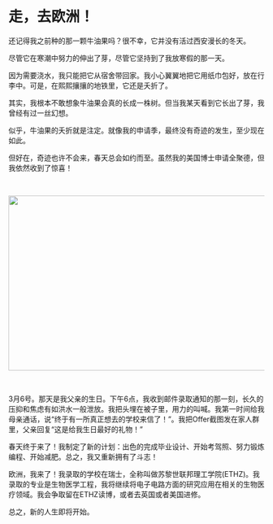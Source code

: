 # 走，去欧洲！

还记得我之前种的那一颗牛油果吗？很不幸，它并没有活过西安漫长的冬天。

尽管它在寒潮中努力的伸出了芽，尽管它坚持到了我放寒假的那一天。

因为需要浇水，我只能把它从宿舍带回家。我小心翼翼地把它用纸巾包好，放在行李中。可是，在熙熙攘攘的地铁里，它还是夭折了。

<!--more-->

其实，我根本不敢想象牛油果会真的长成一株树。但当我某天看到它长出了芽，我曾经有过一丝幻想。

似乎，牛油果的夭折就是注定。就像我的申请季，最终没有奇迹的发生，至少现在如此。

但好在，奇迹也许不会来，春天总会如约而至。虽然我的美国博士申请全聚德，但我依然收到了惊喜！

&nbsp;

<img class=" wp-image-496 aligncenter" src="https://dayday.plus/wp-content/uploads/2019/03/2019-03-12-16_54_58-Window-300x201.png" alt="" width="513" height="344" />

&nbsp;

3月6号。那天是我父亲的生日。下午6点，我收到邮件录取通知的那一刻，长久的压抑和焦虑有如洪水一般泄放。我把头埋在被子里，用力的叫喊。我第一时间给我母亲通话，说“终于有一所真正想去的学校来信了！”。我把Offer截图发在家人群里，父亲回复“这是给我生日最好的礼物！”

春天终于来了！我制定了新的计划：出色的完成毕业设计、开始考驾照、努力锻炼编程、开始减肥。总之，我又重新拥有了斗志！


欧洲，我来了！我录取的学校在瑞士，全称叫做苏黎世联邦理工学院(ETHZ)。我录取的专业是生物医学工程，我将继续将电子电路方面的研究应用在相关的生物医疗领域。我会争取留在ETHZ读博，或者去英国或者美国进修。

总之，新的人生即将开始。

&nbsp;
